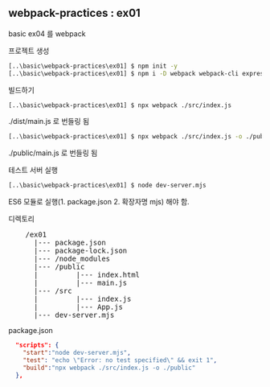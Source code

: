 ## webpack-practices : ex01

basic ex04 를 webpack

프로젝트 생성

```bash
[..\basic\webpack-practices\ex01] $ npm init -y
[..\basic\webpack-practices\ex01] $ npm i -D webpack webpack-cli express
```

빌드하기

```bash
[..\basic\webpack-practices\ex01] $ npx webpack ./src/index.js
```

./dist/main.js 로 번들링 됨

```bash
[..\basic\webpack-practices\ex01] $ npx webpack ./src/index.js -o ./public
```

./public/main.js 로 번들링 됨

테스트 서버 실행

```bash
[..\basic\webpack-practices\ex01] $ node dev-server.mjs
```

ES6 모듈로 실행(1. package.json 2. 확장자명 mjs) 해야 함.

디렉토리

<pre>
    /ex01
      |--- package.json
      |--- package-lock.json
      |--- /node_modules
      |--- /public
      |         |--- index.html
      |         |--- main.js
      |--- /src
      |         |--- index.js
      |         |--- App.js
      |--- dev-server.mjs
</pre>

package.json

```json
  "scripts": {
    "start":"node dev-server.mjs",
    "test": "echo \"Error: no test specified\" && exit 1",
    "build":"npx webpack ./src/index.js -o ./public"
  },
```
